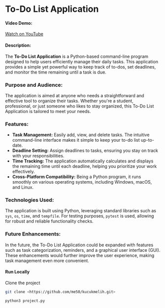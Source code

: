 # To-Do List Application

#### Video Demo:
[Watch on YouTube](https://youtu.be/VB2yV1wvyzU)

#### Description:

The **To-Do List Application** is a Python-based command-line program designed to help users efficiently manage their daily tasks. This application provides a simple yet powerful way to keep track of to-dos, set deadlines, and monitor the time remaining until a task is due.

### Purpose and Audience:
The application is aimed at anyone who needs a straightforward and effective tool to organize their tasks. Whether you're a student, professional, or just someone who likes to stay organized, this To-Do List Application is tailored to meet your needs.

### Features:
- **Task Management:** Easily add, view, and delete tasks. The intuitive command-line interface makes it simple to keep your to-do list up-to-date.
- **Deadline Setting:** Assign deadlines to tasks, ensuring you stay on track with your responsibilities.
- **Time Tracking:** The application automatically calculates and displays the remaining time until each deadline, helping you prioritize your work effectively.
- **Cross-Platform Compatibility:** Being a Python program, it runs smoothly on various operating systems, including Windows, macOS, and Linux.

### Technologies Used:
The application is built using Python, leveraging standard libraries such as `sys`, `os`, `time`, and `tempfile`. For testing purposes, `pytest` is used, allowing for robust and reliable functionality checks.

### Future Enhancements:
In the future, the To-Do List Application could be expanded with features such as task categorization, reminders, and a graphical user interface (GUI). These enhancements would further improve the user experience, making task management even more convenient.

#### Run Locally

Clone the project

```bash
git clone <https://github.com/me50/kucukmelih.git>

python3 project.py
